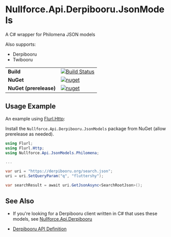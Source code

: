 # Nullforce.Api.Derpibooru.JsonModels

A C# wrapper for Philomena JSON models

Also supports:
- Derpibooru
- Twibooru

|                      |   |
|----------------------|---|
|**Build**             | [![Build Status](https://github.com/nullforce-public/Nullforce.Api.Derpibooru.JsonModels/workflows/build/badge.svg?branch=main)](https://github.com/nullforce-public/Nullforce.Api.Derpibooru.JsonModels/actions)|
|**NuGet**             | [![nuget](https://img.shields.io/nuget/v/Nullforce.Api.Derpibooru.JsonModels.svg)](https://www.nuget.org/packages/Nullforce.Api.Derpibooru.JsonModels/)|
|**NuGet (prerelease)**| [![nuget](https://img.shields.io/nuget/vpre/Nullforce.Api.Derpibooru.JsonModels.svg)](https://www.nuget.org/packages/Nullforce.Api.Derpibooru.JsonModels/)|


## Usage Example

An example using [Flurl.Http](https://flurl.dev/):

Install the `Nullforce.Api.Derpibooru.JsonModels` package from NuGet (allow prerelease as needed).

```csharp
using Flurl;
using Flurl.Http;
using Nullforce.Api.JsonModels.Philomena;

...

var uri = "https://derpibooru.org/search.json";
uri = uri.SetQueryParam("q", "fluttershy");

var searchResult = await uri.GetJsonAsync<SearchRootJson>();
```

## See Also

- If you're looking for a Derpibooru client written in C# that uses these models,
see [Nullforce.Api.Derpibooru](https://github.com/nullforce-public/Nullforce.Api.Derpibooru)

- [Derpibooru API Definition](https://derpibooru.org/pages/api)
